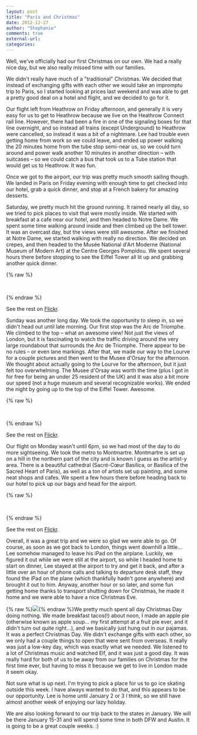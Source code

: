 ```yaml
---
layout: post
title: "Paris and Christmas"
date: 2012-12-27
author: "Stephanie"
comments: true
external-url: 
categories: 
---
```


Well, we've officially had our first Christmas on our own. We had a really nice day, but we also really missed time with our families. 

We didn't really have much of a "traditional" Christmas.  We decided that instead of exchanging gifts with each other we would take an impromptu trip to Paris, so I started looking at prices last weekend and was able to get a pretty good deal on a hotel and flight, and we decided to go for it. 

Our flight left from Heathrow on Friday afternoon, and generally it is very easy for us to get to Heathrow because we live on the Heathrow Connect rail line.  However, there had been a fire in one of the signaling boxes for that line overnight, and so instead all trains (except Underground) to Heathrow were cancelled, so instead it was a bit of a nightmare.  Lee had trouble even getting home from work so we could leave, and ended up power walking the 20 minutes home from the tube stop semi-near us, so we could turn around and power walk another 10 minutes in another direction – with suitcases – so we could catch a bus that took us to a Tube station that would get us to Heathrow. It was fun.

Once we got to the airport, our trip was pretty much smooth sailing though. We landed in Paris on Friday evening with enough time to get checked into our hotel, grab a quick dinner, and stop at a French bakery for amazing desserts.

Saturday, we pretty much hit the ground running. It rained nearly all day, so we tried to pick places to visit that were mostly inside. We started with breakfast at a cafe near our hotel, and then headed to Notre Dame. We spent some time walking around inside and then climbed up the bell tower. It was an overcast day, but the views were still awesome. After we finished at Notre Dame, we started walking with really no direction. We decided on crepes, and then headed to the Musée National d'Art Moderne (National Museum of Modern Art) at the Centre Georges Pompidou. We spent several hours there before stopping to see the Eiffel Tower all lit up and grabbing another quick dinner. 

{% raw %}
<p class="fancybox-group">
    <a class="fancybox" rel="parischristmas-notredame" href="/images/blog/2012-12-27-paris-and-christmas/IMG_3617.jpg"><img src="/images/blog/2012-12-27-paris-and-christmas/thumbnails/IMG_3617.jpg" alt=""/></a>
    <a class="fancybox" rel="parischristmas-notredame" href="/images/blog/2012-12-27-paris-and-christmas/IMG_3618.jpg"><img src="/images/blog/2012-12-27-paris-and-christmas/thumbnails/IMG_3618.jpg" alt=""/></a>
    <a class="fancybox" rel="parischristmas-notredame" href="/images/blog/2012-12-27-paris-and-christmas/IMG_0281.jpg"><img src="/images/blog/2012-12-27-paris-and-christmas/thumbnails/IMG_0281.jpg" alt=""/></a>
    <a class="fancybox" rel="parischristmas-notredame" href="/images/blog/2012-12-27-paris-and-christmas/IMG_0298.jpg"><img src="/images/blog/2012-12-27-paris-and-christmas/thumbnails/IMG_0298.jpg" alt=""/></a>
    <a class="fancybox" rel="parischristmas-notredame" href="/images/blog/2012-12-27-paris-and-christmas/IMG_0342.jpg"><img src="/images/blog/2012-12-27-paris-and-christmas/thumbnails/IMG_0342.jpg" alt=""/></a>
    <a class="fancybox" rel="parischristmas-notredame" href="/images/blog/2012-12-27-paris-and-christmas/IMG_0398.jpg"><img src="/images/blog/2012-12-27-paris-and-christmas/thumbnails/IMG_0398.jpg" alt=""/></a>
    <a class="fancybox" rel="parischristmas-notredame" href="/images/blog/2012-12-27-paris-and-christmas/IMG_3638.jpg"><img src="/images/blog/2012-12-27-paris-and-christmas/thumbnails/IMG_3638.jpg" alt=""/></a>
    <a class="fancybox" rel="parischristmas-notredame" href="/images/blog/2012-12-27-paris-and-christmas/IMG_0648.jpg"><img src="/images/blog/2012-12-27-paris-and-christmas/thumbnails/IMG_0648.jpg" alt=""/></a>
</p>
{% endraw %}

See the rest on [Flickr][1].

Sunday was another long day. We took the opportunity to sleep in, so we didn't head out until late morning. Our first stop was the Arc de Triomphe. We climbed to the top – what an awesome view! Not just the views of London, but it is fascinating to watch the traffic driving around the very large roundabout that surrounds the Arc de Triomphe. There appear to be no rules – or even lane markings. After that, we made our way to the Lourve for a couple pictures and then went to the Musee d'Orsay for the afternoon. We thought about actually going to the Lourve for the afternoon, but it just felt too overwhelming. The Musee d'Orsay was worth the time (plus I got in for free for being an under 25 resident of the UK) and it was also a bit more our speed (not a huge museum and several recognizable works). We ended the night by going up to the top of the Eiffel Tower. Awesome.

{% raw %}
<p class="fancybox-group">
    <a class="fancybox" rel="parischristmas-arcdetriomphe" href="/images/blog/2012-12-27-paris-and-christmas/IMG_0686.jpg"><img src="/images/blog/2012-12-27-paris-and-christmas/thumbnails/IMG_0686.jpg" alt=""/></a>
    <a class="fancybox" rel="parischristmas-arcdetriomphe" href="/images/blog/2012-12-27-paris-and-christmas/IMG_0722.jpg"><img src="/images/blog/2012-12-27-paris-and-christmas/thumbnails/IMG_0722.jpg" alt=""/></a>
    <a class="fancybox" rel="parischristmas-arcdetriomphe" href="/images/blog/2012-12-27-paris-and-christmas/IMG_0743.jpg"><img src="/images/blog/2012-12-27-paris-and-christmas/thumbnails/IMG_0743.jpg" alt=""/></a>
    <a class="fancybox" rel="parischristmas-arcdetriomphe" href="/images/blog/2012-12-27-paris-and-christmas/IMG_0812.jpg"><img src="/images/blog/2012-12-27-paris-and-christmas/thumbnails/IMG_0812.jpg" alt=""/></a>
    <a class="fancybox" rel="parischristmas-arcdetriomphe" href="/images/blog/2012-12-27-paris-and-christmas/IMG_0822.jpg"><img src="/images/blog/2012-12-27-paris-and-christmas/thumbnails/IMG_0822.jpg" alt=""/></a>
    <a class="fancybox" rel="parischristmas-arcdetriomphe" href="/images/blog/2012-12-27-paris-and-christmas/IMG_3670.jpg"><img src="/images/blog/2012-12-27-paris-and-christmas/thumbnails/IMG_3670.jpg" alt=""/></a>
    <a class="fancybox" rel="parischristmas-arcdetriomphe" href="/images/blog/2012-12-27-paris-and-christmas/IMG_0897.jpg"><img src="/images/blog/2012-12-27-paris-and-christmas/thumbnails/IMG_0897.jpg" alt=""/></a>
    <a class="fancybox" rel="parischristmas-arcdetriomphe" href="/images/blog/2012-12-27-paris-and-christmas/IMG_0991.jpg"><img src="/images/blog/2012-12-27-paris-and-christmas/thumbnails/IMG_0991.jpg" alt=""/></a>
</p>
{% endraw %}

See the rest on [Flickr][1].

Our flight on Monday wasn't until 6pm, so we had most of the day to do more sightseeing. We took the metro to Montmartre. Montmartre is set up on a hill in the northern part of the city and is known I guess as the artist-y area. There is a beautiful cathedral (Sacré-Cœur Basilica, or Basilica of the Sacred Heart of Paris), as well as a ton of artists set up painting, and some neat shops and cafes. We spent a few hours there before heading back to our hotel to pick up our bags and head for the airport.

{% raw %}
<p class="fancybox-group">
    <a class="fancybox" rel="parischristmas-sacrecoeur" href="/images/blog/2012-12-27-paris-and-christmas/IMG_1003.jpg"><img src="/images/blog/2012-12-27-paris-and-christmas/thumbnails/IMG_1003.jpg" alt=""/></a>
    <a class="fancybox" rel="parischristmas-sacrecoeur" href="/images/blog/2012-12-27-paris-and-christmas/IMG_1016.jpg"><img src="/images/blog/2012-12-27-paris-and-christmas/thumbnails/IMG_1016.jpg" alt=""/></a>
    <a class="fancybox" rel="parischristmas-sacrecoeur" href="/images/blog/2012-12-27-paris-and-christmas/IMG_1051.jpg"><img src="/images/blog/2012-12-27-paris-and-christmas/thumbnails/IMG_1051.jpg" alt=""/></a>
    <a class="fancybox" rel="parischristmas-sacrecoeur" href="/images/blog/2012-12-27-paris-and-christmas/IMG_1057.jpg"><img src="/images/blog/2012-12-27-paris-and-christmas/thumbnails/IMG_1057.jpg" alt=""/></a>
    <a class="fancybox" rel="parischristmas-sacrecoeur" href="/images/blog/2012-12-27-paris-and-christmas/IMG_1073.jpg"><img src="/images/blog/2012-12-27-paris-and-christmas/thumbnails/IMG_1073.jpg" alt=""/></a>
    <a class="fancybox" rel="parischristmas-sacrecoeur" href="/images/blog/2012-12-27-paris-and-christmas/IMG_1152.jpg"><img src="/images/blog/2012-12-27-paris-and-christmas/thumbnails/IMG_1152.jpg" alt=""/></a>
    <a class="fancybox" rel="parischristmas-sacrecoeur" href="/images/blog/2012-12-27-paris-and-christmas/IMG_1161.jpg"><img src="/images/blog/2012-12-27-paris-and-christmas/thumbnails/IMG_1161.jpg" alt=""/></a>
    <a class="fancybox" rel="parischristmas-sacrecoeur" href="/images/blog/2012-12-27-paris-and-christmas/IMG_1162.jpg"><img src="/images/blog/2012-12-27-paris-and-christmas/thumbnails/IMG_1162.jpg" alt=""/></a>
</p>
{% endraw %}

See the rest on [Flickr][1].

Overall, it was a great trip and we were so glad we were able to go. Of course, as soon as we got back to London, things went downhill a little... Lee somehow managed to leave his iPad on the airplane. Luckily, we figured it out while we were still at the airport, so while I headed home to start on dinner, Lee stayed at the airport to try and get it back, and after a little over an hour of phone calls and talking to departure desk staff, they found the iPad on the plane (which thankfully hadn't gone anywhere) and brought it out to him.  Anyway, another hour or so later, and some fun getting home thanks to transport shutting down for Christmas, he made it home and we were able to have a nice Christmas Eve.

{% raw %}<a class="fancybox" href="/images/blog/2012-12-27-paris-and-christmas/pie.jpg"><img src="/images/blog/2012-12-27-paris-and-christmas/thumbnails/pie.jpg" class="right"/></a>{% endraw %}We pretty much spent all day Christmas Day doing nothing. We made breakfast tacos(!) about noon, I made an apple pie (otherwise known as apple soup... my first attempt at a fruit pie ever, and it didn't turn out quite right...), and we basically just hung out in our pajamas. It was a perfect Christmas Day. We didn't exchange gifts with each other, so we only had a couple things to open that were sent from overseas. It really was just a low-key day, which was exactly what we needed. We listened to a lot of Christmas music and watched Elf, and it was just a good day. It was really hard for both of us to be away from our families on Christmas for the first time ever, but having to miss it because we get to live in London made it seem okay.

Not sure what is up next. I'm trying to pick a place for us to go ice skating outside this week. I have always wanted to do that, and this appears to be our opportunity. Lee is home until January 2 or 3 I think, so we still have almost another week of enjoying our lazy holiday.

We are also looking forward to our trip back to the states in January. We will be there January 15-31 and will spend some time in both DFW and Austin. It is going to be a great couple weeks. :)

[1]: http://www.flickr.com/photos/jlgoolsbee/sets/72157632348149243/